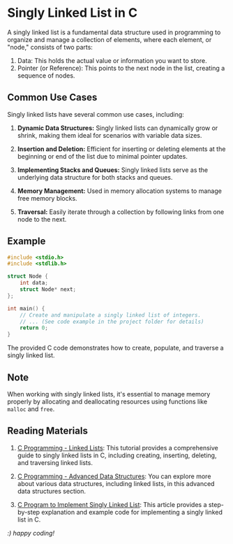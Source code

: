 # Singly Linked List in C

A singly linked list is a fundamental data structure used in programming to organize and manage a collection of elements, where each element, or "node," consists of two parts:

1. Data: This holds the actual value or information you want to store.
2. Pointer (or Reference): This points to the next node in the list, creating a sequence of nodes.

## Common Use Cases

Singly linked lists have several common use cases, including:

1. **Dynamic Data Structures:** Singly linked lists can dynamically grow or shrink, making them ideal for scenarios with variable data sizes.

2. **Insertion and Deletion:** Efficient for inserting or deleting elements at the beginning or end of the list due to minimal pointer updates.

3. **Implementing Stacks and Queues:** Singly linked lists serve as the underlying data structure for both stacks and queues.

4. **Memory Management:** Used in memory allocation systems to manage free memory blocks.

5. **Traversal:** Easily iterate through a collection by following links from one node to the next.

## Example

```c
#include <stdio.h>
#include <stdlib.h>

struct Node {
    int data;
    struct Node* next;
};

int main() {
    // Create and manipulate a singly linked list of integers.
    // ... (See code example in the project folder for details)
    return 0;
}
```

The provided C code demonstrates how to create, populate, and traverse a singly linked list.

## Note

When working with singly linked lists, it's essential to manage memory properly by allocating and deallocating resources using functions like `malloc` and `free`.

## Reading Materials

1. [C Programming - Linked Lists](https://www.tutorialspoint.com/data_structures_algorithms/linked_list_program_in_c.htm): This tutorial provides a comprehensive guide to singly linked lists in C, including creating, inserting, deleting, and traversing linked lists.

2. [C Programming - Advanced Data Structures](https://www.tutorialspoint.com/data_structures_algorithms/index.htm): You can explore more about various data structures, including linked lists, in this advanced data structures section.

3. [C Program to Implement Singly Linked List](https://www.geeksforgeeks.org/c-program-for-singly-linked-list/): This article provides a step-by-step explanation and example code for implementing a singly linked list in C.

*:) happy coding!*
